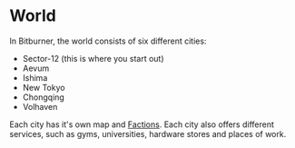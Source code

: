 # World

In Bitburner, the world consists of six different cities:

- Sector-12 (this is where you start out)
- Aevum
- Ishima
- New Tokyo
- Chongqing
- Volhaven

Each city has it's own map and [Factions](factions.md). Each city also
offers different services, such as gyms, universities, hardware
stores and places of work.
